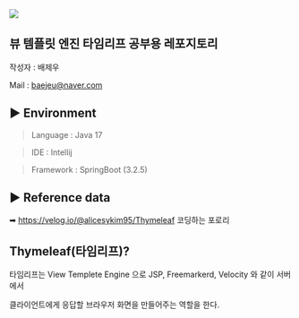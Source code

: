 
<img src="https://img.shields.io/badge/thymeleaf-#005F0F?style=for-the-badge&logo=thymeleaf&logoColor=white">

## 뷰 템플릿 엔진 타임리프 공부용 레포지토리 

작성자 : 배제우 

Mail   : baejeu@naver.com

## ▶ Environment 
> Language : Java 17

> IDE : Intellij

> Framework : SpringBoot (3.2.5)

 ## ▶ Reference data
 ➡ https://velog.io/@alicesykim95/Thymeleaf 코딩하는 포로리

 ## Thymeleaf(타임리프)?

 타임리프는 View Templete Engine 으로 JSP, Freemarkerd, Velocity 와 같이 서버에서
 
 클라이언트에게 응답할 브라우저 화면을 만들어주는 역할을 한다.
 

